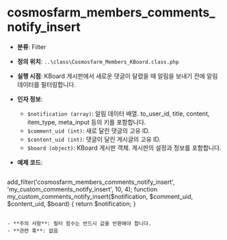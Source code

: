 # cosmosfarm_members_comments_notify_insert

- **분류**: Filter
- **정의 위치**: `..\class\Cosmosfarm_Members_KBoard.class.php`
- **실행 시점**: KBoard 게시판에서 새로운 댓글이 달렸을 때 알림을 보내기 전에 알림 데이터를 필터링합니다.
- **인자 정보**:
  - `$notification (array)`: 알림 데이터 배열. to_user_id, title, content, item_type, meta_input 등의 키를 포함합니다.
  - `$comment_uid (int)`: 새로 달린 댓글의 고유 ID.
  - `$content_uid (int)`: 댓글이 달린 게시글의 고유 ID.
  - `$board (object)`: KBoard 게시판 객체. 게시판의 설정과 정보를 포함합니다.
- **예제 코드**:

  ```php
add_filter('cosmosfarm_members_comments_notify_insert', 'my_custom_comments_notify_insert', 10, 4);
    function my_custom_comments_notify_insert($notification, $comment_uid, $content_uid, $board) {
        return $notification;
    }
  ```

- **주의 사항**: 필터 함수는 반드시 값을 반환해야 합니다.
- **관련 훅**: 없음
